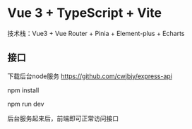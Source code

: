 # Vue 3 + TypeScript + Vite

技术栈：Vue3 + Vue Router + Pinia + Element-plus + Echarts

## 接口

下载后台node服务 https://github.com/cwjbjy/express-api

npm install

npm run dev

后台服务起来后，前端即可正常访问接口
